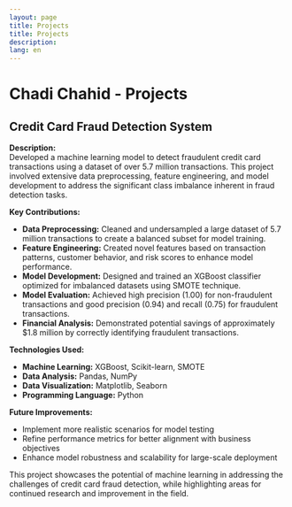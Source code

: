 ```yaml
---
layout: page
title: Projects
title: Projects
description: 
lang: en
---
```


# Chadi Chahid - Projects
## Credit Card Fraud Detection System

**Description:**  
Developed a machine learning model to detect fraudulent credit card transactions using a dataset of over 5.7 million transactions. This project involved extensive data preprocessing, feature engineering, and model development to address the significant class imbalance inherent in fraud detection tasks.

**Key Contributions:**
- **Data Preprocessing:** Cleaned and undersampled a large dataset of 5.7 million transactions to create a balanced subset for model training.
- **Feature Engineering:** Created novel features based on transaction patterns, customer behavior, and risk scores to enhance model performance.
- **Model Development:** Designed and trained an XGBoost classifier optimized for imbalanced datasets using SMOTE technique.
- **Model Evaluation:** Achieved high precision (1.00) for non-fraudulent transactions and good precision (0.94) and recall (0.75) for fraudulent transactions.
- **Financial Analysis:** Demonstrated potential savings of approximately $1.8 million by correctly identifying fraudulent transactions.

**Technologies Used:**
- **Machine Learning:** XGBoost, Scikit-learn, SMOTE
- **Data Analysis:** Pandas, NumPy
- **Data Visualization:** Matplotlib, Seaborn
- **Programming Language:** Python

**Future Improvements:**
- Implement more realistic scenarios for model testing
- Refine performance metrics for better alignment with business objectives
- Enhance model robustness and scalability for large-scale deployment

This project showcases the potential of machine learning in addressing the challenges of credit card fraud detection, while highlighting areas for continued research and improvement in the field.
